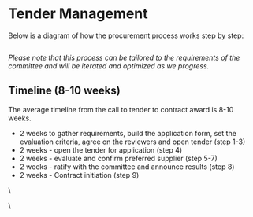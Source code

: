 # Tender Management

Below is a diagram of how the procurement process works step by step:

<figure><img src="https://lh7-rt.googleusercontent.com/docsz/AD_4nXe29kWxBBeyBXGCUkzr1CC3ICv6svxOhjpgbBhiyUe4xkwaur2oGiOdvfl_v4e07yKql43lUUntz3g6Hi8ViobMt6sWhisgSnWS7mSXF8WdmLymdi9w-Ji4beeSucy4SEMVG51t3Q?key=Sy1QIGFEJ2GYOk-GMd7fErwO" alt=""><figcaption></figcaption></figure>

_Please note that this process can be tailored to the requirements of the committee and will be iterated and optimized as we progress._

## Timeline (8-10 weeks)

The average timeline from the call to tender to contract award is 8-10 weeks.&#x20;

* 2 weeks to gather requirements, build the application form, set the evaluation criteria, agree on the reviewers and open tender (step 1-3)
* 2 weeks - open the tender for application (step 4)
* 2 weeks - evaluate and confirm preferred supplier (step 5-7)
* 2 weeks - ratify with the committee and announce results (step 8)
* 2 weeks - Contract initiation (step 9)

\


\
